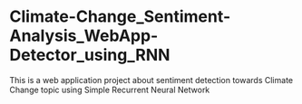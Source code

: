 # Climate-Change_Sentiment-Analysis_WebApp-Detector_using_RNN
This is a web application project about sentiment detection towards Climate Change topic using Simple Recurrent Neural Network
